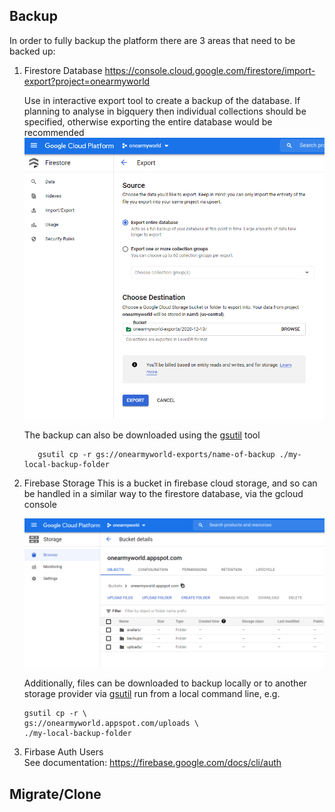 ## Backup

In order to fully backup the platform there are 3 areas that need to be backed up:

1. Firestore Database
   https://console.cloud.google.com/firestore/import-export?project=onearmyworld

   Use in interactive export tool to create a backup of the database. If planning to analyse in bigquery then individual collections should be specified, otherwise exporting the entire database would be recommended
   ![](images/firestore-backup-1.png)

   The backup can also be downloaded using the [gsutil](https://cloud.google.com/storage/docs/gsutil) tool

   ```
      gsutil cp -r gs://onearmyworld-exports/name-of-backup ./my-local-backup-folder
   ```

2. Firebase Storage
   This is a bucket in firebase cloud storage, and so can be handled in a similar way to the firestore database, via the gcloud console

   ![](images/firestore-backup-2.png)

   Additionally, files can be downloaded to backup locally or to another storage provider via [gsutil](https://cloud.google.com/storage/docs/gsutil) run from a local command line, e.g.

   ```
   gsutil cp -r \
   gs://onearmyworld.appspot.com/uploads \
   ./my-local-backup-folder
   ```

3. Firbase Auth Users  
   See documentation: https://firebase.google.com/docs/cli/auth

## Migrate/Clone

```

```
